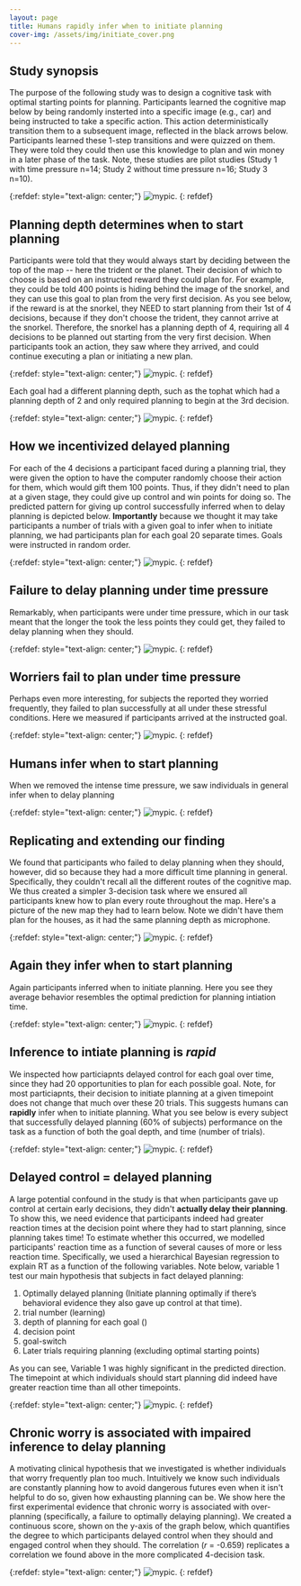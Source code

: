 ```yaml
---
layout: page
title: Humans rapidly infer when to initiate planning
cover-img: /assets/img/initiate_cover.png
---
```


## Study synopsis

The purpose of the following study was to design a cognitive task with optimal starting points for planning. Participants learned the cognitive map below by being randomly insterted into a specific image (e.g., car) and being instructed to take a specific action. This action deterministically transition them to a subsequent image, reflected in the black arrows below. Participants learned these 1-step transitions and were quizzed on them. They were told they could then use this knowledge to plan and win money in a later phase of the task. Note, these studies are pilot studies (Study 1 with time pressure n=14; Study 2 without time pressure n=16; Study 3 n=10).

{:refdef: style="text-align: center;"}
![mypic](assets/img/4steptask.png). 
{: refdef}

## Planning depth determines when to start planning

Participants were told that they would always start by deciding between the top of the map -- here the trident or the planet. Their decision of which to choose is based on an instructed reward they could plan for. For example, they could be told 400 points is hiding behind the image of the snorkel, and they can use this goal to plan from the very first decision. As you see below, if the reward is at the snorkel, they NEED to start planning from their 1st of 4 decisions, because if they don't choose the trident, they cannot arrive at the snorkel. Therefore, the snorkel has a planning depth of 4, requiring all 4 decisions to be planned out starting from the very first decision. When participants took an action, they saw where they arrived, and could continue executing a plan or initiating a new plan.

{:refdef: style="text-align: center;"}
![mypic](assets/img/snorkel.png). 
{: refdef}

Each goal had a different planning depth, such as the tophat which had a planning depth of 2 and only required planning to begin at the 3rd decision.

{:refdef: style="text-align: center;"}
![mypic](assets/img/tophat.png). 
{: refdef}

## How we incentivized delayed planning

For each of the 4 decisions a participant faced during a planning trial, they were given the option to have the computer randomly choose their action for them, which would gift them 100 points. Thus, if they didn't need to plan at a given stage, they could give up control and win points for doing so. The predicted pattern for giving up control successfully inferred when to delay planning is depicted below. **Importantly** because we thought it may take participants a number of trials with a given goal to infer when to initiate planning, we had participants plan for each goal 20 separate times. Goals were instructed in random order. 

{:refdef: style="text-align: center;"}
![mypic](assets/img/perfect_4step.png). 
{: refdef}

## Failure to delay planning under time pressure

Remarkably, when participants were under time pressure, which in our task meant that the longer the took the less points they could get, they failed to delay planning when they should.

{:refdef: style="text-align: center;"}
![mypic](assets/img/failure_timepressure.png). 
{: refdef}

## Worriers fail to plan under time pressure

Perhaps even more interesting, for subjects the reported they worried frequently, they failed to plan successfully at all under these stressful conditions. Here we measured if participants arrived at the instructed goal.

{:refdef: style="text-align: center;"}
![mypic](assets/img/worriers_fail.png). 
{: refdef}

## Humans infer when to start planning

When we removed the intense time pressure, we saw individuals in general infer when to delay planning

{:refdef: style="text-align: center;"}
![mypic](assets/img/success_4step.png). 
{: refdef}

## Replicating and extending our finding

We found that participants who failed to delay planning when they should, however, did so because they had a more difficult time planning in general. Specifically, they couldn't recall all the different routes of the cognitive map. We thus created a simpler 3-decision task where we ensured all participants knew how to plan every route throughout the map. Here's a picture of the new map they had to learn below. Note we didn't have them plan for the houses, as it had the same planning depth as microphone.

{:refdef: style="text-align: center;"}
![mypic](assets/img/3step_task.png). 
{: refdef}

## Again they infer when to start planning

Again participants inferred when to initiate planning. Here you see they average behavior resembles the optimal prediction for planning intiation time. 

{:refdef: style="text-align: center;"}
![mypic](assets/img/success_3step.png). 
{: refdef}

## Inference to intiate planning is *rapid*

We inspected how particiapnts delayed control for each goal over time, since they had 20 opportunities to plan for each possible goal. Note, for most particiapnts, their decision to initiate planning at a given timepoint does not change that much over these 20 trials. This suggests humans can **rapidly** infer when to initiate planning. What you see below is every subject that successfully delayed planning (60% of subjects) performance on the task as a function of both the goal depth, and time (number of trials).

{:refdef: style="text-align: center;"}
![mypic](assets/img/all_subjects_whodelayed.png). 
{: refdef}

## Delayed control = delayed planning

A large potential confound in the study is that when participants gave up control at certain early decisions, they didn't **actually delay their planning**. To show this, we need evidence that participants indeed had greater reaction times at the decision point where they had to start planning, since planning takes time! To estimate whether this occurred, we modelled participants' reaction time as a function of several causes of more or less reaction time. Specifically, we used a hierarchical Bayesian regression to explain RT as a function of the following variables. Note below, variable 1 test our main hypothesis that subjects in fact delayed planning:

1. Optimally delayed planning (Initiate planning optimally if there’s behavioral evidence they also gave up control at that time).
2. trial number (learning)
3. depth of planning for each goal ()
4. decision point 
5. goal-switch 
6. Later trials requiring planning (excluding optimal starting points)

As you can see, Variable 1 was highly significant in the predicted direction. The timepoint at which individuals should start planning did indeed have greater reaction time than all other timepoints. 

{:refdef: style="text-align: center;"}
![mypic](assets/img/RT_3step.png). 
{: refdef}

## Chronic worry is associated with impaired inference to delay planning 

A motivating clinical hypothesis that we investigated is whether individuals that worry frequently plan too much. Intuitively we know such individuals are constantly planning how to avoid dangerous futures even when it isn't helpful to do so, given how exhausting planning can be. We show here the first experimental evidence that chronic worry is associated with over-planning (specifically, a failure to optimally delaying planning). We created a continuous score, shown on the y-axis of the graph below, which quantifies the degree to which participants delayed control when they should and engaged control when they should. The correlation (*r* = -0.659) replicates a correlation we found above in the more complicated 4-decision task. 

{:refdef: style="text-align: center;"}
![mypic](assets/img/worry_correlation.png). 
{: refdef}